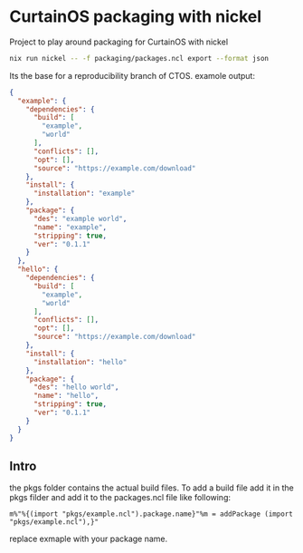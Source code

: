 # CurtainOS packaging with nickel
Project to play around packaging for CurtainOS with nickel
```sh
nix run nickel -- -f packaging/packages.ncl export --format json
```
Its the base for a reproducibility branch of CTOS.
examole output:
```json
{
  "example": {
    "dependencies": {
      "build": [
        "example",
        "world"
      ],
      "conflicts": [],
      "opt": [],
      "source": "https://example.com/download"
    },
    "install": {
      "installation": "example"
    },
    "package": {
      "des": "example world",
      "name": "example",
      "stripping": true,
      "ver": "0.1.1"
    }
  },
  "hello": {
    "dependencies": {
      "build": [
        "example",
        "world"
      ],
      "conflicts": [],
      "opt": [],
      "source": "https://example.com/download"
    },
    "install": {
      "installation": "hello"
    },
    "package": {
      "des": "hello world",
      "name": "hello",
      "stripping": true,
      "ver": "0.1.1"
    }
  }
}
```
## Intro
the pkgs folder contains the actual build files. To add a build file add it in the pkgs filder and add it to the packages.ncl file like following:
```ncl
m%"%{(import "pkgs/example.ncl").package.name}"%m = addPackage (import "pkgs/example.ncl"),}"
```
replace exmaple with your package name.
